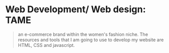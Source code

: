 #  Web Development/ Web design: TAME
> an e-commerce brand within the women's fashion niche. The resources and tools that I am going to use to develop my website are HTML, CSS and javascript.


